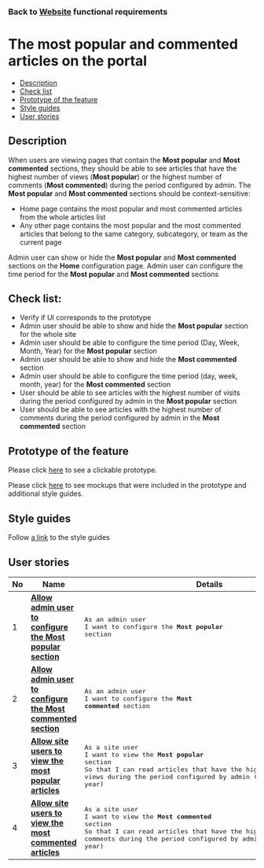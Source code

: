 ### Back to [Website](/web_application_features/web_application_features_list/README.md) functional requirements

# The most popular and commented articles on the portal

- [Description](#description)
- [Check list](#check-list)
- [Prototype of the feature](#prototype-of-the-feature)
- [Style guides](#style-guides)
- [User stories](#user-stories)

## Description

When users are viewing pages that contain the <b>Most popular</b> and <b>Most commented</b> sections, they should be able to see articles that have the highest number of views (<b>Most popular</b>) or the highest number of comments (<b>Most commented</b>) during the period configured by admin. The <b>Most popular</b> and <b>Most commented</b> sections should be context-sensitive:
  - Home page contains the most popular and most commented articles from the whole articles list
  - Any other page contains the most popular and the most commented articles that belong to the same category, subcategory, or team as the current page

Admin user can show or hide the <b>Most popular</b> and <b>Most commented</b> sections on the <b>Home</b> configuration page.
Admin user can configure the time period for the <b>Most popular</b> and <b>Most commented</b> sections

## Check list:

  - Verify if UI corresponds to the prototype
  - Admin user should be able to show and hide the <b>Most popular</b> section for the whole site
  - Admin user should be able to configure the time period (Day, Week, Month, Year) for the <b>Most popular</b> section
  - Admin user should be able to show and hide the <b>Most commented</b> section
  - Admin user should be able to configure the time period (day, week, month, year) for the <b>Most commented</b> section
  - User should be able to see articles with the highest number of visits during the period configured by admin in the <b>Most popular</b> section
  - User should be able to see articles with the highest number of comments during the period configured by admin in the <b>Most commented</b> section

## Prototype of the feature

Please click [here](https://www.figma.com/proto/BpGy9tY0mE6hfw0hUN2Qeb/Home-Page?node-id=0%3A1074&viewport=-659%2C447%2C0.10292607545852661&scaling=min-zoom) to see a clickable prototype.

Please click [here](https://www.figma.com/file/BpGy9tY0mE6hfw0hUN2Qeb/Home-Page?node-id=0%3A1073) to see mockups that were included in the prototype and additional style guides.

## Style guides

Follow [a link](https://www.figma.com/proto/0zkkf5WC77OSpvyD6YXpFE/Style-guides?page-id=0%3A1&node-id=19%3A5368&viewport=266%2C48%2C0.54&scaling=min-zoom&starting-point-node-id=19%3A5368) to the style guides

## User stories

No           |      Name     |   Details
------------ | ------------- | -------------
1 |[**Allow admin user to configure the Most popular section**](/web_application_features/most_popular_and_commented/user_stories/most_popular_configuration/README.md/README.md)|<pre>As an admin user<br>I want to configure the <b>Most popular</b> section</pre>
2 |[**Allow admin user to configure the Most commented section**](/web_application_features/most_popular_and_commented/user_stories/most_commented_configuration/README.md/README.md)|<pre>As an admin user<br>I want to configure the <b>Most commented</b> section</pre>
3 |[**Allow site users to view the most popular articles**](/web_application_features/most_popular_and_commented/user_stories/most_popular/README.md/README.md)|<pre>As a site user<br>I want to view the <b>Most popular</b> section<br>So that I can read articles that have the highest number of views during the period configured by admin (day, week, month, year)</pre>
4 |[**Allow site users to view the most commented articles**](/web_application_features/most_popular_and_commented/user_stories/most_commented/README.md/README.md)|<pre>As a site user<br>I want to view the <b>Most commented</b> section<br>So that I can read articles that have the highest number of comments during the period configured by admin (day, week, month, year)</pre>
